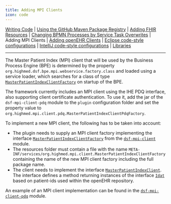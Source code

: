 ```yaml
---
title: Adding MPI Clients
icon: code
---
```

 [Writing Code](code.md) | [Using the GitHub Maven Package Registry](usingTheGitHubMaven.md) | [Adding FHIR Resources](addingANewFhirR.md) | [Changing BPMN Processes by Service Task Overwrites](changingBpmnProcesses.md) | Adding MPI Clients | [Adding openEHR Clients](addingANewOpenEhrClient.md) | [Eclipse code-style configurations](eclipseContent.md) | [IntelliJ code-style configurations](intelliJContent.md) | [Libraries](libraries.md)
 
---

The Master Patient Index (MPI) client that will be used by the Business Process Engine (BPE) is determined by the property `org.highmed.dsf.bpe.mpi.webservice.factory.class` and loaded using a service loader, which searches for a class of type [`MasterPatientIndexClientFactory`](https://github.com/highmed/highmed-dsf/blob/master/dsf-mpi/dsf-mpi-client/src/main/java/org/highmed/mpi/client/MasterPatientIndexClientFactory.java) on startup of the BPE.

The framework currently includes an MPI client using the IHE PDQ interface, also supporting client certificate authentication. To use it, add the jar of the `dsf-mpi-client-pdq` module to the `plugin` configuration folder and set the property value to `org.highmed.mpi.client.pdq.MasterPatientIndexClientPdqFactory`.  

To implement a new MPI client, the following has to be taken into account:
* The plugin needs to supply an MPI client factory implementing the interface [`MasterPatientIndexClientFactory`](https://github.com/highmed/highmed-dsf/blob/master/dsf-mpi/dsf-mpi-client/src/main/java/org/highmed/mpi/client/MasterPatientIndexClientFactory.java) from the [`dsf-mpi-client`](https://github.com/highmed/highmed-dsf/tree/master/dsf-mpi/dsf-mpi-client) module.
* The resources folder must contain a file with the name `META-INF/services/org.highmed.mpi.client.MasterPatientIndexClientFactory` containing the name of the new MPI client factory including the full package name.
* The client needs to implement the interface [`MasterPatientIndexClient`](https://github.com/highmed/highmed-dsf/blob/master/dsf-mpi/dsf-mpi-client/src/main/java/org/highmed/mpi/client/MasterPatientIndexClient.java). The interface defines a method returning instances of the interface [`Idat`](https://github.com/highmed/highmed-dsf/blob/master/dsf-mpi/dsf-mpi-client/src/main/java/org/highmed/mpi/client/Idat.java) based on patient-ids used within the openEHR repository.

An example of an MPI client implementation can be found in the [`dsf-mpi-client-pdq`](https://github.com/highmed/highmed-dsf/tree/master/dsf-mpi/dsf-mpi-client-pdq) module.